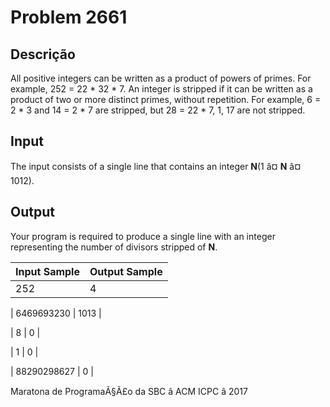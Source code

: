 # Problem 2661

Descrição
----------

All positive integers can be written as a product of powers of primes. For example, 252 = 22 \* 32 \* 7. An integer is stripped if it can be written as a product of two or more distinct primes, without repetition. For example, 6 = 2 \* 3 and 14 = 2 \* 7 are stripped, but 28 = 22 \* 7, 1, 17 are not stripped.

Input
-----

The input consists of a single line that contains an integer **N**(1 â¤ **N** â¤ 1012).

Output
------

Your program is required to produce a single line with an integer representing the number of divisors stripped of **N**.


| Input Sample | Output Sample |
| --- | --- |
| 252 | 4 |

| 6469693230 | 1013 |

| 8 | 0 |

| 1 | 0 |

| 88290298627 | 0 |

Maratona de ProgramaÃ§Ã£o da SBC â ACM ICPC â 2017

